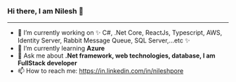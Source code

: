 ### Hi there, I am Nilesh 👋
---------------------------------------------------------------
- 🔭 I’m currently working on ✨ C#, .Net Core, ReactJs, Typescript, AWS, Identity Server, Rabbit Message Queue, SQL Server,...etc ✨
- 🌱 I’m currently learning **Azure**
- 💬 Ask me about **.Net framework, web technologies, database, I am FullStack developer**
- 📫 How to reach me: https://in.linkedin.com/in/nileshpore


